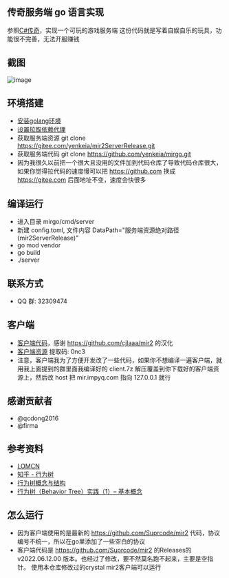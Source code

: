 传奇服务端 go 语言实现
--------------------
参照[C#传奇](https://github.com/Suprcode/mir2)，实现一个可玩的游戏服务端
这份代码就是写着自娱自乐的玩具，功能很不完善，无法开服赚钱

截图
--------------------
![image](./assets/img1.jpg)

环境搭建
--------------------
  * [安装golang环境](http://docscn.studygolang.com/doc/install)
  * [设置拉取依赖代理](https://goproxy.io/zh/)
  * 获取服务端资源 git clone https://gitee.com/yenkeia/mir2ServerRelease.git
  * 获取服务端代码 git clone https://github.com/yenkeia/mirgo.git
  * 因为我很久以前把一个很大且没用的文件加到代码仓库了导致代码仓库很大，如果你觉得拉代码的速度慢可以把 https://github.com 换成 https://gitee.com 后面地址不变，速度会快很多

编译运行
--------------------
  * 进入目录 mirgo/cmd/server
  * 新建 config.toml, 文件内容 DataPath="服务端资源绝对路径(mir2ServerRelease)"
  * go mod vendor
  * go build
  * ./server

联系方式
--------------------
  * QQ 群: 32309474

客户端
--------------------
  * [客户端代码](https://gitee.com/yenkeia/mir2.git)，感谢 https://github.com/cjlaaa/mir2 的汉化
  * [客户端资源](https://pan.baidu.com/s/1ELI8pO278v9JRyt6lS-A8Q) 提取码: 0nc3
  * 注意，客户端我为了方便开发改了一些代码，如果你不想编译一遍客户端，就用我上面提到的群里面我编译好的 client.7z 解压覆盖到你下载好的客户端资源上，然后改 host 把 mir.impyq.com 指向 127.0.0.1 就行

感谢贡献者
--------------------
  * @qcdong2016
  * @firma

参考资料
--------------------
- [LOMCN](https://www.lomcn.org/forum/)
- [知乎 - 行为树](https://www.zhihu.com/search?type=content&q=%E8%A1%8C%E4%B8%BA%E6%A0%91)
- [行为树概念与结构](https://zhuanlan.zhihu.com/p/92298402)
- [行为树（Behavior Tree）实践（1）– 基本概念](http://www.aisharing.com/archives/90)

怎么运行
--------------------
- 因为客户端使用的是最新的 https://github.com/Suprcode/mir2 代码，协议编号不统一，所以在go里添加了一些空白的协议
- 客户端代码是 https://github.com/Suprcode/mir2 的Releases的v2022.06.12.00 版本。也经过了修改，要不然莫名跑不起来，主要是空指针。
  使用本仓库修改过的crystal mir2客户端可以运行
